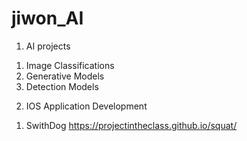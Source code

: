 # jiwon_AI
1. AI projects
 1) Image Classifications
 2) Generative Models
 3) Detection Models

2. IOS Application Development
 1) SwithDog
  https://projectintheclass.github.io/squat/
